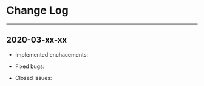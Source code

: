 <!--
Copyright 2019 Communication Service/Software Laboratory, National Chiao Tung University (free5gc.org)

SPDX-License-Identifier: Apache-2.0
-->

# Change Log
---
2020-03-xx-xx
---
- Implemented enchacements:

- Fixed bugs:

- Closed issues: 
